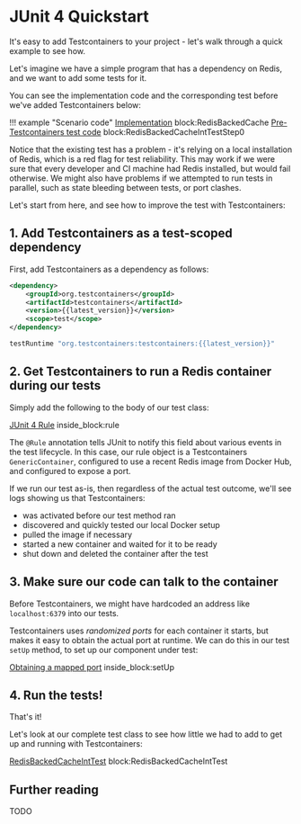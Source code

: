 # JUnit 4 Quickstart

It's easy to add Testcontainers to your project - let's walk through a quick example to see how.

Let's imagine we have a simple program that has a dependency on Redis, and we want to add some tests for it.
 
You can see the implementation code and the corresponding test before we've added Testcontainers below:

!!! example "Scenario code"
    <!--codeinclude-->
    [Implementation](../example/src/main/java/quickstart/RedisBackedCache.java) block:RedisBackedCache
    [Pre-Testcontainers test code](../example/src/test/java/quickstart/RedisBackedCacheIntTestStep0.java) block:RedisBackedCacheIntTestStep0
    <!--/codeinclude-->

Notice that the existing test has a problem - it's relying on a local installation of Redis, which is a red flag for test reliability.
This may work if we were sure that every developer and CI machine had Redis installed, but would fail otherwise.
We might also have problems if we attempted to run tests in parallel, such as state bleeding between tests, or port clashes.

Let's start from here, and see how to improve the test with Testcontainers:  

## 1. Add Testcontainers as a test-scoped dependency

First, add Testcontainers as a dependency as follows:

```xml tab='Maven'
<dependency>
    <groupId>org.testcontainers</groupId>
    <artifactId>testcontainers</artifactId>
    <version>{{latest_version}}</version>
    <scope>test</scope>
</dependency>
```

```groovy tab='Gradle'
testRuntime "org.testcontainers:testcontainers:{{latest_version}}"
```

## 2. Get Testcontainers to run a Redis container during our tests

Simply add the following to the body of our test class:

<!--codeinclude-->
[JUnit 4 Rule](../example/src/test/java/quickstart/RedisBackedCacheIntTest.java) inside_block:rule
<!--/codeinclude-->

The `@Rule` annotation tells JUnit to notify this field about various events in the test lifecycle.
In this case, our rule object is a Testcontainers `GenericContainer`, configured to use a recent Redis image from Docker Hub, and configured to expose a port.

If we run our test as-is, then regardless of the actual test outcome, we'll see logs showing us that Testcontainers:

* was activated before our test method ran
* discovered and quickly tested our local Docker setup
* pulled the image if necessary
* started a new container and waited for it to be ready
* shut down and deleted the container after the test

## 3. Make sure our code can talk to the container

Before Testcontainers, we might have hardcoded an address like `localhost:6379` into our tests.

Testcontainers uses *randomized ports* for each container it starts, but makes it easy to obtain the actual port at runtime.
We can do this in our test `setUp` method, to set up our component under test:

<!--codeinclude-->
[Obtaining a mapped port](../example/src/test/java/quickstart/RedisBackedCacheIntTest.java) inside_block:setUp
<!--/codeinclude-->

## 4. Run the tests!

That's it!

Let's look at our complete test class to see how little we had to add to get up and running with Testcontainers:

<!--codeinclude-->
[RedisBackedCacheIntTest](../example/src/test/java/quickstart/RedisBackedCacheIntTest.java) block:RedisBackedCacheIntTest
<!--/codeinclude-->

## Further reading

TODO
